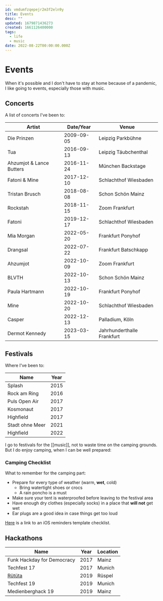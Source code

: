 ```yaml
---
id: vmdumfzqepejr2m3f2eln9y
title: Events
desc: ""
updated: 1679871436273
created: 1661126400000
tags:
  - life
  - music
date: 2022-08-22T00:00:00.000Z
---
```


# Events

When it's possible and I don't have to stay at home because of a pandemic, I like going to events, especially those with music. 

## Concerts

A list of concerts I've been to:

| Artist | Date/Year | Venue |
| ------ | ---- | ----- |
| Die Prinzen | 2009-09-05 | Leipzig Parkbühne |
| Tua |2016-09-13 | Leipzig Täubchenthal |
| Ahzumjot & Lance Butters | 2016-11-24 | München Backstage |
| Fatoni & Mine | 2017-12-10 | Schlachthof Wiesbaden |
| Tristan Brusch | 2018-08-08 | Schon Schön Mainz |
| Rockstah | 2018-11-15 | Zoom Frankfurt |
| Fatoni | 2019-12-17 | Schlachthof Wiesbaden |
| Mia Morgan | 2022-05-20 | Frankfurt Ponyhof |
| Drangsal | 2022-07-22 | Frankfurt Batschkapp |
| Ahzumjot | 2022-10-09 | Zoom Frankfurt |
| BLVTH | 2022-10-13 | Schon Schön Mainz |
| Paula Hartmann | 2022-10-19 | Frankfurt Ponyhof |
| Mine | 2022-10-20 | Schlachthof Wiesbaden |
| Casper | 2022-12-13 | Palladium, Köln |
| Dermot Kennedy | 2023-03-15 | Jahrhunderthalle Frankfurt |

## Festivals

Where I've been to:

| Name            | Year |
| --------------- | ---- |
| Splash          | 2015 |
| Rock am Ring    | 2016 |
| Puls Open Air   | 2017 |
| Kosmonaut       | 2017 |
| Highfield       | 2017 |
| Stadt ohne Meer | 2021 |
| Highfield       | 2022 |

I go to festivals for the [[music]], not to waste time on the camping grounds. But I do enjoy camping, when I can be well prepared:

### Camping Checklist
What to remember for the camping part:
- Prepare for every type of weather (warm, **wet**, cold)
	- Bring watertight shoes or crocs
	- A rain poncho is a must
- Make sure your tent is waterproofed before leaving to the festival area
- Have enough dry clothes (especially socks) in a place that **will not** get wet
- Ear plugs are a good idea in case things get too loud

[Here](https://icloud.com/reminders/template/61F1478E-9A6C-4418-BBFF-8F2B34F3F712#Festival_Checklist) is a link to an iOS reminders template checklist. 

## Hackathons 

| Name                       | Year | Location |
| -------------------------- | ---- | -------- |
| Funk Hackday for Democracy | 2017 | Mainz    |
| Techfest 17                | 2017 | Munich   |
| [Rütüta](https://www.ruetueta.de/)                  | 2019 | Rüspel   |
| Techfest 19                | 2019 | Munich   |
| Medienberghack 19          | 2019 | Mainz    |
